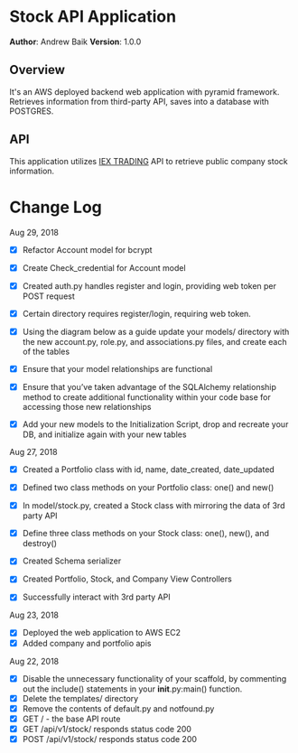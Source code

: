 # Stock API Application
**Author**: Andrew Baik
**Version**: 1.0.0

## Overview
It's an AWS deployed backend web application with pyramid framework. Retrieves information from third-party API, saves into a database with POSTGRES.

## API
This application utilizes [IEX TRADING](https://iextrading.com/developer/docs/) API to retrieve public company stock information.


# Change Log
Aug 29, 2018
- [x] Refactor Account model for bcrypt
- [x] Create Check_credential for Account model
- [x] Created auth.py handles register and login, providing web token per POST request
- [x] Certain directory requires register/login, requiring web token.

- [x] Using the diagram below as a guide update your models/ directory with the new account.py, role.py, and associations.py files, and create each of the tables
- [x] Ensure that your model relationships are functional
- [x] Ensure that you’ve taken advantage of the SQLAlchemy relationship method to create additional functionality within your code base for accessing those new relationships
- [x] Add your new models to the Initialization Script, drop and recreate your DB, and initialize again with your new tables


Aug 27, 2018
- [x] Created a Portfolio class with id, name, date_created, date_updated
- [x] Defined two class methods on your Portfolio class: one() and new()
- [x] In model/stock.py, created a Stock class with mirroring the data of 3rd party API
- [x] Define three class methods on your Stock class: one(), new(), and destroy()
- [x] Created Schema serializer
- [x] Created Portfolio, Stock, and Company View Controllers
- [x] Successfully interact with 3rd party API


Aug 23, 2018
- [x] Deployed the web application to AWS EC2
- [x] Added company and portfolio apis

Aug 22, 2018

- [x] Disable the unnecessary functionality of your scaffold, by commenting out the include() statements in your __init__.py:main() function.
- [x] Delete the templates/ directory
- [x] Remove the contents of default.py and notfound.py
- [x] GET / - the base API route
- [x] GET /api/v1/stock/ responds status code 200
- [x] POST /api/v1/stock/ responds status code 200
